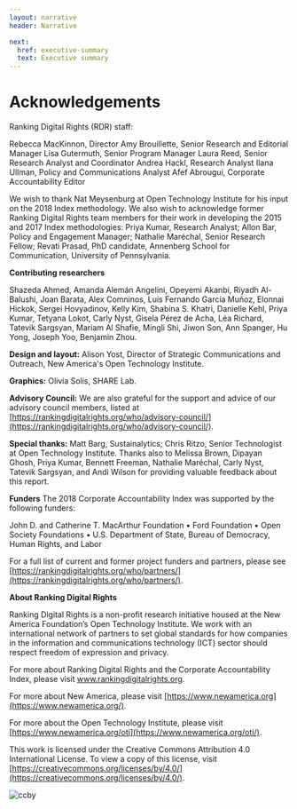 ```yaml
---
layout: narrative
header: Narrative

next:
  href: executive-summary
  text: Executive summary
---
```


# Acknowledgements

Ranking Digital Rights (RDR) staff:

Rebecca MacKinnon, Director
Amy Brouillette, Senior Research and Editorial Manager
Lisa Gutermuth, Senior Program Manager
Laura Reed, Senior Research Analyst and Coordinator
Andrea Hackl, Research Analyst
Ilana Ullman, Policy and Communications Analyst
Afef Abrougui, Corporate Accountability Editor

We wish to thank Nat Meysenburg at Open Technology Institute for his input on the 2018 Index methodology. We also wish to acknowledge former Ranking Digital Rights team members for their work in developing the 2015 and 2017 Index methodologies: Priya Kumar, Research Analyst; Allon Bar, Policy and Engagement Manager; Nathalie Maréchal, Senior Research Fellow; Revati Prasad, PhD candidate, Annenberg School for Communication, University of Pennsylvania.

**Contributing researchers**

Shazeda Ahmed, Amanda Alemán Angelini, Opeyemi Akanbi, Riyadh Al-Balushi, Joan Barata, Alex Comninos, Luis Fernando García Muñoz, Elonnai Hickok, Sergei Hovyadinov, Kelly Kim, Shabina S. Khatri, Danielle Kehl, Priya Kumar, Tetyana Lokot, Carly Nyst, Gisela Pérez de Acha, Léa Richard, Tatevik Sargsyan, Mariam Al Shafie, Mingli Shi, Jiwon Son, Ann Spanger, Hu Yong, Joseph Yoo, Benjamin Zhou.

**Design and layout:** Alison Yost, Director of Strategic Communications and Outreach, New America's Open Technology Institute.

**Graphics:** Olivia Solis, SHARE Lab.

**Advisory Council:** We are also grateful for the support and advice of our advisory council members, listed at [https://rankingdigitalrights.org/who/advisory-council/](https://rankingdigitalrights.org/who/advisory-council/).

**Special thanks:** Matt Barg, Sustainalytics; Chris Ritzo, Senior Technologist at Open Technology Institute. Thanks also to Melissa Brown, Dipayan Ghosh, Priya Kumar, Bennett Freeman, Nathalie Maréchal, Carly Nyst, Tatevik Sargsyan, and Andi Wilson for providing valuable feedback about this report.  

**Funders**
The 2018 Corporate Accountability Index was supported by the following funders:

John D. and Catherine T. MacArthur Foundation • Ford Foundation • Open Society Foundations • U.S. Department of State, Bureau of Democracy, Human Rights, and Labor  

For a full list of current and former project funders and partners, please see [https://rankingdigitalrights.org/who/partners/](https://rankingdigitalrights.org/who/partners/).

**About Ranking Digital Rights**

Ranking Digital Rights is a non-profit research initiative housed at the New America Foundation’s Open Technology Institute. We work with an international network of partners to set global standards for how companies in the information and communications technology (ICT) sector should respect freedom of expression and privacy.

For more about Ranking Digital Rights and the Corporate Accountability Index, please visit www.rankingdigitalrights.org.

For more about New America, please visit [https://www.newamerica.org](https://www.newamerica.org/).

For more about the Open Technology Institute, please visit [https://www.newamerica.org/oti](https://www.newamerica.org/oti/).

This work is licensed under the Creative Commons Attribution 4.0 International License. To view a copy of this license, visit [https://creativecommons.org/licenses/by/4.0/](https://creativecommons.org/licenses/by/4.0/).

<img src="/assets/graphics/content/ccby.png" alt="ccby" title="ccby" align="left" />
